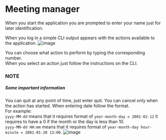 # Meeting manager

When you start the application you are prompted to enter your name just for later identification.  

When you log in a simple CLI output appears with the actions available to the application.
![image](https://user-images.githubusercontent.com/60541384/183265389-cc0ede65-cd57-4dca-9492-7f4e56f99fc0.png)

You can choose what action to perform by typing the corresponding number.  
When you select an action just follow the instructions on the CLI.  

### NOTE
##### Some important information
You can quit at any point of time, just enter quit.
You can cancel only when the action has started.
When entering date follow the format.  
For example:  
`yyyy-MM-dd` means that it requires format of `year-month-day = 2001-02-12` it requires to have a 0 if the month or the day is less than 10.  
`yyyy-MM-dd HH:mm` means that it requires format of `year-month-day hour-minute = 2001-01-20 13:00`. 
![image](https://user-images.githubusercontent.com/60541384/183265650-ea7fc753-7ac7-4564-b151-e47cfd822626.png)
